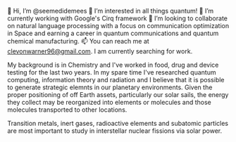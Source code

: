 👋 Hi, I’m @seemedidemees
👀 I’m interested in all things quantum!
🌱 I’m currently working with Google's Cirq framework
💞️ I’m looking to collaborate on natural language processing with a focus on communication optimization in Space and earning a career in quantum communications and quantum chemical manufacturing.
📫 You can reach me at clevonwarner96@gmail.com. I am currently searching for work.

My background is in Chemistry and I've worked in food, drug and device testing for the last two years. In my spare time I've researched quantum computing, information theory and radiation and I believe that it is possible to generate strategic elemnts in our planetary environments. Given the proper positioning of off Earth assets, particularly our solar sails, the energy they collect may be reorganized into elements or molecules and those molecules transported to other locations.

Transition metals, inert gases, radioactive elements and subatomic particles are most important to study in interstellar nuclear fissions via solar power.

<!---
seemedidemees/seemedidemees is a ✨ special ✨ repository because its `README.md` (this file) appears on your GitHub profile.
You can click the Preview link to take a look at your changes.
--->
